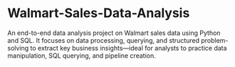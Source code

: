 # Walmart-Sales-Data-Analysis
An end-to-end data analysis project on Walmart sales data using Python and SQL. It focuses on data processing, querying, and structured problem-solving to extract key business insights—ideal for analysts to practice data manipulation, SQL querying, and pipeline creation.
